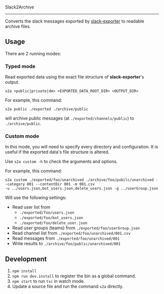 Slack2Archive

---

Converts the slack messages exported by [slack-exporter](https://github.com/SlasifyCC/slack-exporter) to readable archive files.

## Usage

There are 2 running modes:

### Typed mode

Read exported data using the exact file structure of **slack-exporter**'s output.

```shell
s2a <public|private|dm> <EXPORTED_DATA_ROOT_DIR> <OUTPUT_DIR>
```

For example, this command:

```shell
s2a public ./exported ./archive/public
```

will archive public messages (at `./exported/channels/public`) to `./archive/public`.

### Custom mode

In this mode, you will need to specify every directory and configuration. It is useful if the exported data's file
structure is altered.

Use `s2a custom -h` to check the arguments and options.

For example, this command:

```shell
s2a custom ./exported/foo/unarchived ./archive/foo/pubilc/unarchived --category 001 --contentDir 001 -m 001.csv
-u ../users.json,bot_users.json,delete_users.json -g ../userGroup.json
```

Will use the following settings:

- Read user list from
  - `./exported/foo/users.json`
  - `./exported/foo/bot_users.json`
  - `./exported/foo/delete_user.json`
- Read user groups (teams) from `./exported/foo/userGroup.json`
- Read channel list from `./exported/foo/unarchived/001.csv`
- Read messages from `./exported/foo/unarchived/001`
- Write results to `./archive/foo/public/unarchived/001`

## Development

1. `npm install`
1. `npm run dev.install` to register the bin as a global command.
1. `npm start` to run `tsc` in watch mode.
1. Update a source file and run the command `s2a` directly.
